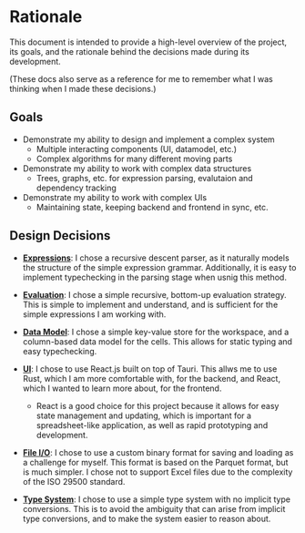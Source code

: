 # Rationale

This document is intended to provide a high-level overview of the project, its goals, and the rationale behind the decisions made during its development.

(These docs also serve as a reference for me to remember what I was thinking when I made these decisions.)

## Goals

- Demonstrate my ability to design and implement a complex system
  - Multiple interacting components (UI, datamodel, etc.)
  - Complex algorithms for many different moving parts
- Demonstrate my ability to work with complex data structures
  - Trees, graphs, etc. for expression parsing, evalutaion and dependency tracking
- Demonstrate my ability to work with complex UIs
  - Maintaining state, keeping backend and frontend in sync, etc.

## Design Decisions

- [**Expressions**](./expressions.md): I chose a recursive descent parser, as it naturally models the structure of the simple expression grammar. Additionally, it is easy to implement typechecking in the parsing stage when usnig this method.

- [**Evaluation**](./expressions.md): I chose a simple recursive, bottom-up evaluation strategy. This is simple to implement and understand, and is sufficient for the simple expressions I am working with.

- [**Data Model**](./model.md): I chose a simple key-value store for the workspace, and a column-based data model for the cells. This allows for static typing and easy typechecking.

- [**UI**](./ui.md): I chose to use React.js built on top of Tauri. This allws me to use Rust, which I am more comfortable with, for the backend, and React, which I wanted to learn more about, for the frontend.

  - React is a good choice for this project because it allows for easy state management and updating, which is important for a spreadsheet-like application, as well as rapid prototyping and development.

- [**File I/O**](./files.md): I chose to use a custom binary format for saving and loading as a challenge for myself. This format is based on the Parquet format, but is much simpler. I chose not to support Excel files due to the complexity of the ISO 29500 standard.

- [**Type System**](./types.md): I chose to use a simple type system with no implicit type conversions. This is to avoid the ambiguity that can arise from implicit type conversions, and to make the system easier to reason about.
